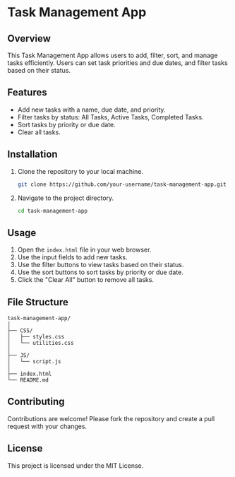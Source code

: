 # Task Management App

## Overview
This Task Management App allows users to add, filter, sort, and manage tasks efficiently. Users can set task priorities and due dates, and filter tasks based on their status.

## Features
- Add new tasks with a name, due date, and priority.
- Filter tasks by status: All Tasks, Active Tasks, Completed Tasks.
- Sort tasks by priority or due date.
- Clear all tasks.

## Installation
1. Clone the repository to your local machine.
   ```sh
   git clone https://github.com/your-username/task-management-app.git
   ```
2. Navigate to the project directory.
   ```sh
   cd task-management-app
   ```

## Usage
1. Open the `index.html` file in your web browser.
2. Use the input fields to add new tasks.
3. Use the filter buttons to view tasks based on their status.
4. Use the sort buttons to sort tasks by priority or due date.
5. Click the "Clear All" button to remove all tasks.

## File Structure
```
task-management-app/
│
├── CSS/
│   ├── styles.css
│   └── utilities.css
│
├── JS/
│   └── script.js
│
├── index.html
└── README.md
```

## Contributing
Contributions are welcome! Please fork the repository and create a pull request with your changes.

## License
This project is licensed under the MIT License.
